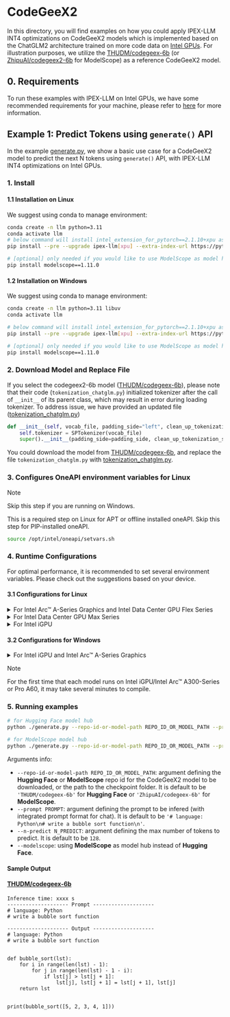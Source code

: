 # CodeGeeX2

In this directory, you will find examples on how you could apply IPEX-LLM INT4 optimizations on CodeGeeX2 models which is implemented based on the ChatGLM2 architecture trained on more code data on [Intel GPUs](../../../README.md). For illustration purposes, we utilize the [THUDM/codegeex-6b](https://huggingface.co/THUDM/codegeex2-6b) (or [ZhipuAI/codegeex2-6b](https://www.modelscope.cn/models/ZhipuAI/codegeex2-6b) for ModelScope) as a reference CodeGeeX2 model.

## 0. Requirements
To run these examples with IPEX-LLM on Intel GPUs, we have some recommended requirements for your machine, please refer to [here](../../../README.md#requirements) for more information.

## Example 1: Predict Tokens using `generate()` API
In the example [generate.py](./generate.py), we show a basic use case for a CodeGeeX2 model to predict the next N tokens using `generate()` API, with IPEX-LLM INT4 optimizations on Intel GPUs.

### 1. Install
#### 1.1 Installation on Linux
We suggest using conda to manage environment:
```bash
conda create -n llm python=3.11
conda activate llm
# below command will install intel_extension_for_pytorch==2.1.10+xpu as default
pip install --pre --upgrade ipex-llm[xpu] --extra-index-url https://pytorch-extension.intel.com/release-whl/stable/xpu/us/

# [optional] only needed if you would like to use ModelScope as model hub
pip install modelscope==1.11.0
```

#### 1.2 Installation on Windows
We suggest using conda to manage environment:
```bash
conda create -n llm python=3.11 libuv
conda activate llm

# below command will install intel_extension_for_pytorch==2.1.10+xpu as default
pip install --pre --upgrade ipex-llm[xpu] --extra-index-url https://pytorch-extension.intel.com/release-whl/stable/xpu/us/

# [optional] only needed if you would like to use ModelScope as model hub
pip install modelscope==1.11.0
```

### 2. Download Model and Replace File
If you select the codegeex2-6b model ([THUDM/codegeex-6b](https://huggingface.co/THUDM/codegeex2-6b)), please note that their code (`tokenization_chatglm.py`) initialized tokenizer after the call of `__init__` of its parent class, which may result in error during loading tokenizer. To address issue, we have provided an updated file ([tokenization_chatglm.py](./codegeex2-6b/tokenization_chatglm.py))

```python
def __init__(self, vocab_file, padding_side="left", clean_up_tokenization_spaces=False, **kwargs):
    self.tokenizer = SPTokenizer(vocab_file)
    super().__init__(padding_side=padding_side, clean_up_tokenization_spaces=clean_up_tokenization_spaces, **kwargs)
```

You could download the model from [THUDM/codegeex-6b](https://huggingface.co/THUDM/codegeex2-6b), and replace the file  `tokenization_chatglm.py` with [tokenization_chatglm.py](./codegeex2-6b/tokenization_chatglm.py).

### 3. Configures OneAPI environment variables for Linux

> [!NOTE]
> Skip this step if you are running on Windows.

This is a required step on Linux for APT or offline installed oneAPI. Skip this step for PIP-installed oneAPI.

```bash
source /opt/intel/oneapi/setvars.sh
```

### 4. Runtime Configurations
For optimal performance, it is recommended to set several environment variables. Please check out the suggestions based on your device.
#### 3.1 Configurations for Linux
<details>

<summary>For Intel Arc™ A-Series Graphics and Intel Data Center GPU Flex Series</summary>

```bash
export USE_XETLA=OFF
export SYCL_PI_LEVEL_ZERO_USE_IMMEDIATE_COMMANDLISTS=1
export SYCL_CACHE_PERSISTENT=1
```

</details>

<details>

<summary>For Intel Data Center GPU Max Series</summary>

```bash
export LD_PRELOAD=${LD_PRELOAD}:${CONDA_PREFIX}/lib/libtcmalloc.so
export SYCL_PI_LEVEL_ZERO_USE_IMMEDIATE_COMMANDLISTS=1
export SYCL_CACHE_PERSISTENT=1
export ENABLE_SDP_FUSION=1
```
> Note: Please note that `libtcmalloc.so` can be installed by `conda install -c conda-forge -y gperftools=2.10`.
</details>

<details>

<summary>For Intel iGPU</summary>

```bash
export SYCL_CACHE_PERSISTENT=1
```

</details>

#### 3.2 Configurations for Windows
<details>

<summary>For Intel iGPU and Intel Arc™ A-Series Graphics</summary>

```cmd
set SYCL_CACHE_PERSISTENT=1
```

</details>


> [!NOTE]
> For the first time that each model runs on Intel iGPU/Intel Arc™ A300-Series or Pro A60, it may take several minutes to compile.

### 5. Running examples
```bash
# for Hugging Face model hub
python ./generate.py --repo-id-or-model-path REPO_ID_OR_MODEL_PATH --prompt PROMPT --n-predict N_PREDICT

# for ModelScope model hub
python ./generate.py --repo-id-or-model-path REPO_ID_OR_MODEL_PATH --prompt PROMPT --n-predict N_PREDICT --modelscope
```

Arguments info:
- `--repo-id-or-model-path REPO_ID_OR_MODEL_PATH`: argument defining the **Hugging Face** or **ModelScope** repo id for the CodeGeeX2 model to be downloaded, or the path to the checkpoint folder. It is default to be `'THUDM/codegeex-6b'` for **Hugging Face** or `'ZhipuAI/codegeex-6b'` for **ModelScope**.
- `--prompt PROMPT`: argument defining the prompt to be infered (with integrated prompt format for chat). It is default to be `'# language: Python\n# write a bubble sort function\n'`.
- `--n-predict N_PREDICT`: argument defining the max number of tokens to predict. It is default to be `128`.
- `--modelscope`: using **ModelScope** as model hub instead of **Hugging Face**.

#### Sample Output
#### [THUDM/codegeex-6b](https://huggingface.co/THUDM/codegeex-6b)
```log
Inference time: xxxx s
-------------------- Prompt --------------------
# language: Python
# write a bubble sort function

-------------------- Output --------------------
# language: Python
# write a bubble sort function


def bubble_sort(lst):
    for i in range(len(lst) - 1):
        for j in range(len(lst) - 1 - i):
            if lst[j] > lst[j + 1]:
                lst[j], lst[j + 1] = lst[j + 1], lst[j]
    return lst


print(bubble_sort([5, 2, 3, 4, 1]))
```
